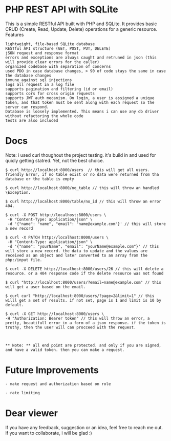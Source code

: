 # PHP REST API with SQLite

This is a simple RESTful API built with PHP and SQLite. It provides basic CRUD (Create, Read, Update, Delete) operations for a generic resource.
Features

    lightweight, file-based SQLite database
    RESTful API structure (GET, POST, PUT, DELETE)
    jSON request and response format
    errors and exceptions are always caught and retruned in json (this will provide clear errors for the caller)
    organized codebase with separation of concerns
    used PDO in case database changes, > 90 of code stays the same in case the database changes
    immune against sql injections
    logs all request in a log file
    supports pagination and filtering (id or email)
    supports cors for cross origin requests
    supports JWT auth mecanism. On login, a user is assigned a unique token, and that token must be sent along with each request so the server can respond. 
    Database is loosely implemented. This means i can use any db driver without refactoring the whole code
    tests are also included

#  Docs
Note: i used curl thoughout the project testing. it's build in and used for quicly getting statred. Yet, not the best choice.
    
    $ curl http://localhost:8000/users  // this will get all users. friendly Error, if no table exist or no data were returned from tha database or the table is empty

    $ curl http://localhost:8000/no_table // this will throw an handled \Exception.

    $ curl http://localhost:8000/table/no_id // this will throw an error 404.

    $ curl -X POST http://localhost:8000/users \
     -H "Content-Type: application/json" \
     -d '{"name": "name", "email": "name@example.com"}' // this will store a new record

    $ curl -X PATCH http://localhost:8000/users \
     -H "Content-Type: application/json" \
     -d '{"name": "yourName", "email": "yourName@example.com"}' // this will store a new record. the data to update and the values are received as an object and later converted to an array from the php:/input file. 

    $ curl -X DELETE http://localhost:8000/users/26 // this will delete a resource. or a 404 response code if the delete resource was not found

    $ curl "http://localhost:8000/users/?email=name@example.com" // this will get a user based on the email.

    $ curl curl "http://localhost:8000/users/?page=2&limit=1" // this willl get a set of results. if not set, page is 1 and limit is 10 by default. 

    $ curl -X GET http://localhost:8000/users \
    -H "Authorization: Bearer token" // this will throw an error, a pretty, beautifull error in a form of a json response. if the token is truthy, then the user will can procceed with the request.



    ** Note: ** all end point are protected. and only if you are signed, and have a valid token. then you can make a request.

    


# Future Improvements

    - make request and authorization based on role

    - rate limiting


# Dear viewer

If you have any feedback, suggestion or an idea, feel free to reach me out. If you want to collaborate, i will be glad :)
